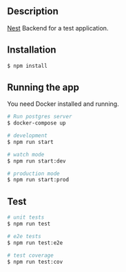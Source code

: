 ## Description

[Nest](https://github.com/nestjs/nest) Backend for a test application.

## Installation

```bash
$ npm install
```

## Running the app

You need Docker installed and running.

```bash
# Run postgres server
$ docker-compose up

```

```bash
# development
$ npm run start

# watch mode
$ npm run start:dev

# production mode
$ npm run start:prod
```

## Test

```bash
# unit tests
$ npm run test

# e2e tests
$ npm run test:e2e

# test coverage
$ npm run test:cov
```
